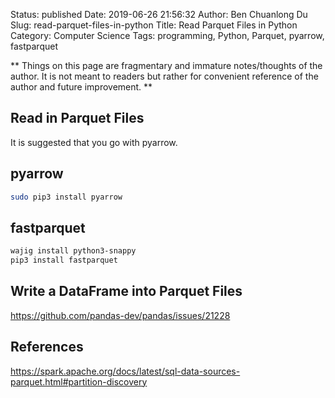 Status: published
Date: 2019-06-26 21:56:32
Author: Ben Chuanlong Du
Slug: read-parquet-files-in-python
Title: Read Parquet Files in Python
Category: Computer Science
Tags: programming, Python, Parquet, pyarrow, fastparquet

**
Things on this page are
fragmentary and immature notes/thoughts of the author.
It is not meant to readers
but rather for convenient reference of the author and future improvement.
**

## Read in Parquet Files

It is suggested that you go with pyarrow.

## pyarrow

```bash
sudo pip3 install pyarrow
```

## fastparquet

```bash
wajig install python3-snappy
pip3 install fastparquet 
```

## Write a DataFrame into Parquet Files

https://github.com/pandas-dev/pandas/issues/21228

## References 

https://spark.apache.org/docs/latest/sql-data-sources-parquet.html#partition-discovery
